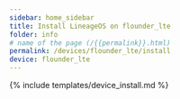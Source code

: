 ```yaml
---
sidebar: home_sidebar
title: Install LineageOS on flounder_lte
folder: info
# name of the page (/{{permalink}}.html)
permalink: /devices/flounder_lte/install
device: flounder_lte
---
```

{% include templates/device_install.md %}
